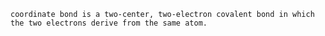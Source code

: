 	coordinate bond is a two-center, two-electron covalent bond in which the two electrons derive from the same atom. 